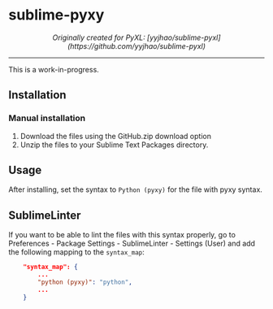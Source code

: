 sublime-pyxy
============

<p align="center">
    <em>
        Originally created for PyXL: [yyjhao/sublime-pyxl](https://github.com/yyjhao/sublime-pyxl)
    </em>
</p>
<hr>

This is a work-in-progress.

## Installation

### Manual installation

1. Download the files using the GitHub.zip download option
2. Unzip the files to your Sublime Text Packages directory.

## Usage

After installing, set the syntax to `Python (pyxy)` for the file with pyxy
syntax.

## SublimeLinter

If you want to be able to lint the files with this syntax properly, go to
Preferences - Package Settings - SublimeLinter - Settings (User) and add the
following mapping to the `syntax_map`:

```json
    "syntax_map": {
        ...
        "python (pyxy)": "python",
        ...
    }
```
